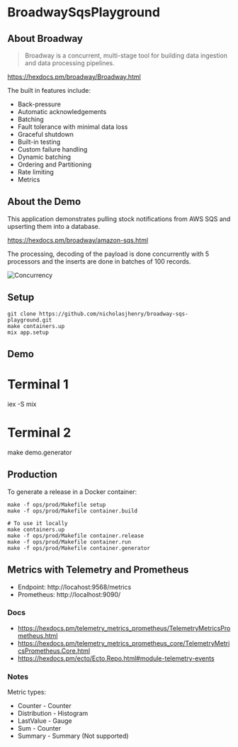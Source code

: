 # BroadwaySqsPlayground

## About Broadway

> Broadway is a concurrent, multi-stage tool for building data ingestion and data processing pipelines.

https://hexdocs.pm/broadway/Broadway.html

The built in features include:

- Back-pressure
- Automatic acknowledgements
- Batching
- Fault tolerance with minimal data loss
- Graceful shutdown
- Built-in testing
- Custom failure handling
- Dynamic batching
- Ordering and Partitioning
- Rate limiting
- Metrics

## About the Demo

This application demonstrates pulling stock notifications from AWS SQS and upserting them
into a database.

https://hexdocs.pm/broadway/amazon-sqs.html

The processing, decoding of the payload is done concurrently with 5 processors and the inserts
are done in batches of 100 records.

![Concurrency](/docs/concurrency.png "Processors in Broadway Pipeline")

## Setup

    git clone https://github.com/nicholasjhenry/broadway-sqs-playground.git
    make containers.up
    mix app.setup

## Demo

   # Terminal 1
   iex -S mix
   # Terminal 2
   make demo.generator

## Production

To generate a release in a Docker container:

    make -f ops/prod/Makefile setup
    make -f ops/prod/Makefile container.build

    # To use it locally
    make containers.up
    make -f ops/prod/Makefile container.release
    make -f ops/prod/Makefile container.run
    make -f ops/prod/Makefile container.generator

## Metrics with Telemetry and Prometheus

- Endpoint: http://locahost:9568/metrics
- Prometheus: http://localhost:9090/

### Docs

- https://hexdocs.pm/telemetry_metrics_prometheus/TelemetryMetricsPrometheus.html
- https://hexdocs.pm/telemetry_metrics_prometheus_core/TelemetryMetricsPrometheus.Core.html
- https://hexdocs.pm/ecto/Ecto.Repo.html#module-telemetry-events

### Notes

Metric types:

- Counter - Counter
- Distribution - Histogram
- LastValue - Gauge
- Sum - Counter
- Summary - Summary (Not supported)
